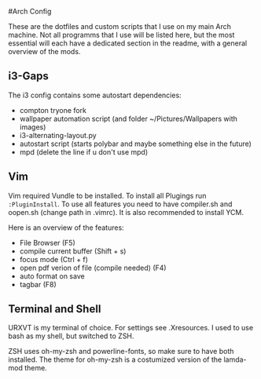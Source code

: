 #Arch Config

These are the dotfiles and custom scripts that I use on my main Arch machine.
Not all programms that I use will be listed here, but the most essential will each have a dedicated section in the readme, with a general overview of the mods.

## i3-Gaps

The i3 config contains some autostart dependencies:
- compton tryone fork
- wallpaper automation script (and folder ~/Pictures/Wallpapers with images)
- i3-alternating-layout.py
- autostart script (starts polybar and maybe something else in the future)
- mpd (delete the line if u don't use mpd)

## Vim

Vim required Vundle to be installed. To install all Plugings run `:PluginInstall`. To use all features you need to have compiler.sh and oopen.sh (change path in .vimrc). It is also recommended to install YCM.

Here is an overview of the features:
- File Browser (F5)
- compile current buffer (Shift + s)
- focus mode (Ctrl + f)
- open pdf verion of file (compile needed) (F4)
- auto format on save
- tagbar (F8)

## Terminal and Shell

URXVT is my terminal of choice. For settings see .Xresources. I used to use bash as my shell, but switched to ZSH.

ZSH uses oh-my-zsh and powerline-fonts, so make sure to have both installed. The theme for oh-my-zsh is a costumized version of the lamda-mod theme.



